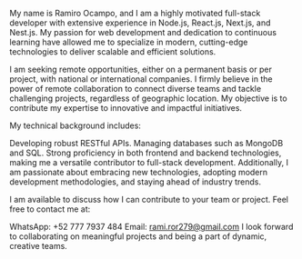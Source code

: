My name is Ramiro Ocampo, and I am a highly motivated full-stack developer with extensive experience in Node.js, React.js, Next.js, and Nest.js. My passion for web development and dedication to continuous learning have allowed me to specialize in modern, cutting-edge technologies to deliver scalable and efficient solutions.

I am seeking remote opportunities, either on a permanent basis or per project, with national or international companies. I firmly believe in the power of remote collaboration to connect diverse teams and tackle challenging projects, regardless of geographic location. My objective is to contribute my expertise to innovative and impactful initiatives.

My technical background includes:

Developing robust RESTful APIs.
Managing databases such as MongoDB and SQL.
Strong proficiency in both frontend and backend technologies, making me a versatile contributor to full-stack development.
Additionally, I am passionate about embracing new technologies, adopting modern development methodologies, and staying ahead of industry trends.

I am available to discuss how I can contribute to your team or project. Feel free to contact me at:

WhatsApp: +52 777 7937 484
Email: rami.ror279@gmail.com
I look forward to collaborating on meaningful projects and being a part of dynamic, creative teams.
